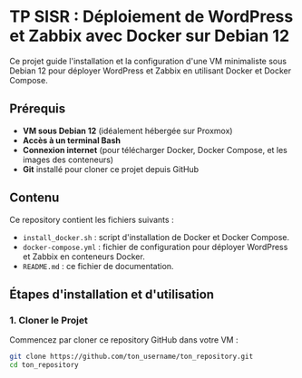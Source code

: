 # TP SISR : Déploiement de WordPress et Zabbix avec Docker sur Debian 12

Ce projet guide l'installation et la configuration d'une VM minimaliste sous Debian 12 pour déployer WordPress et Zabbix en utilisant Docker et Docker Compose.

## Prérequis

- **VM sous Debian 12** (idéalement hébergée sur Proxmox)
- **Accès à un terminal Bash**
- **Connexion internet** (pour télécharger Docker, Docker Compose, et les images des conteneurs)
- **Git** installé pour cloner ce projet depuis GitHub

## Contenu

Ce repository contient les fichiers suivants :
- `install_docker.sh` : script d'installation de Docker et Docker Compose.
- `docker-compose.yml` : fichier de configuration pour déployer WordPress et Zabbix en conteneurs Docker.
- `README.md` : ce fichier de documentation.

## Étapes d'installation et d'utilisation

### 1. Cloner le Projet 

Commencez par cloner ce repository GitHub dans votre VM :
```bash
git clone https://github.com/ton_username/ton_repository.git
cd ton_repository



